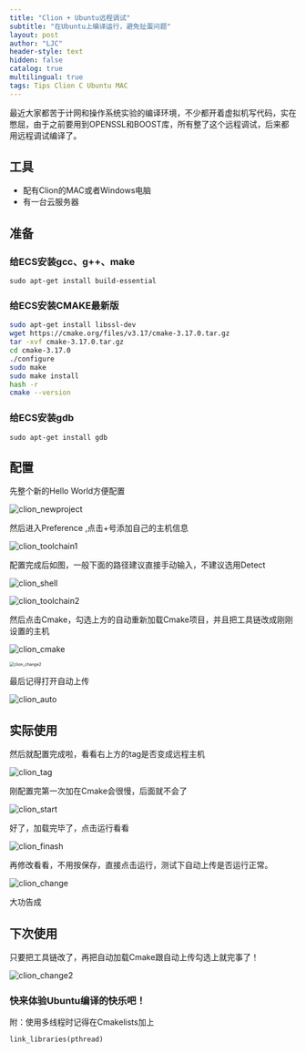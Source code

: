 ```yaml
---
title: "Clion + Ubuntu远程调试"
subtitle: "在Ubuntu上编译运行，避免扯蛋问题"
layout: post
author: "LJC"
header-style: text
hidden: false
catalog: true
multilingual: true
tags: Tips Clion C Ubuntu MAC
---
```


最近大家都苦于计网和操作系统实验的编译环境，不少都开着虚拟机写代码，实在憋屈，由于之前要用到OPENSSL和BOOST库，所有整了这个远程调试，后来都用远程调试编译了。

## 工具

+ 配有Clion的MAC或者Windows电脑
+ 有一台云服务器

## 准备

### 给ECS安装gcc、g++、make

```shell
sudo apt-get install build-essential
```

### 给ECS安装CMAKE最新版

```sh
sudo apt-get install libssl-dev
wget https://cmake.org/files/v3.17/cmake-3.17.0.tar.gz
tar -xvf cmake-3.17.0.tar.gz
cd cmake-3.17.0
./configure
sudo make
sudo make install
hash -r
cmake --version
```

### 给ECS安装gdb

```shell
sudo apt-get install gdb
```

## 配置

先整个新的Hello World方便配置

![clion_newproject](/img/in-post/clion_newproject.png)

然后进入Preference ,点击+号添加自己的主机信息

![clion_toolchain1](/img/in-post/clion_toolchain1.png)

配置完成后如图，一般下面的路径建议直接手动输入，不建议选用Detect

![clion_shell](/img/in-post/clion_shell.png)

![clion_toolchain2](/img/in-post/clion_toolchain2.png)

然后点击Cmake，勾选上方的自动重新加载Cmake项目，并且把工具链改成刚刚设置的主机

![clion_cmake](/img/in-post/clion_cmake.png)

<img src="/img/in-post/clion_change2.png" alt="clion_change2" style="zoom:50%;" />

最后记得打开自动上传

![clion_auto](/img/in-post/clion_auto.png)

## 实际使用

然后就配置完成啦，看看右上方的tag是否变成远程主机

![clion_tag](/img/in-post/clion_tag.png)

刚配置完第一次加在Cmake会很慢，后面就不会了

![clion_start](/img/in-post/clion_start.png)



好了，加载完毕了，点击运行看看

![clion_finash](/img/in-post/clion_finash.png)



再修改看看，不用按保存，直接点击运行，测试下自动上传是否运行正常。

![clion_change](/img/in-post/clion_change.png)

大功告成



## 下次使用

只要把工具链改了，再把自动加载Cmake跟自动上传勾选上就完事了！

![clion_change2](/img/in-post/clion_change2.png)



### 快来体验Ubuntu编译的快乐吧！





附：使用多线程时记得在Cmakelists加上

```shell
link_libraries(pthread)
```

